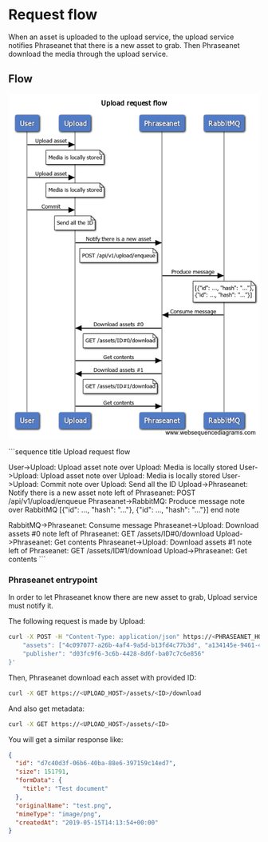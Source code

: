 # Request flow

When an asset is uploaded to the upload service, the upload service notifies Phraseanet that there is a new asset to grab.
Then Phraseanet download the media through the upload service.

## Flow

![Sequence](sequence.png "Request sequence")

​```sequence
title Upload request flow

User->Upload: Upload asset
note over Upload: Media is locally stored
User->Upload: Upload asset
note over Upload: Media is locally stored
User->Upload: Commit
note over Upload: Send all the ID
Upload->Phraseanet: Notify there is a new asset
note left of Phraseanet: POST /api/v1/upload/enqueue
Phraseanet->RabbitMQ: Produce message
note over RabbitMQ
    [{"id": ..., "hash": "..."},
      {"id": ..., "hash": "..."}]
end note

RabbitMQ->Phraseanet: Consume message
Phraseanet->Upload: Download assets #0
note left of Phraseanet: GET /assets/ID#0/download
Upload->Phraseanet: Get contents
Phraseanet->Upload: Download assets #1
note left of Phraseanet: GET /assets/ID#1/download
Upload->Phraseanet: Get contents
​```

### Phraseanet entrypoint

In order to let Phraseanet know there are new asset to grab, Upload service must notify it.

The following request is made by Upload:

```bash
curl -X POST -H "Content-Type: application/json" https://<PHRASEANET_HOST>/api/v1/upload/enqueue -d'{
    "assets": ["4c097077-a26b-4af4-9a5d-b13fd4c77b3d", "a134145e-9461-4f0a-8bd8-7025d31a6b8e"],
    "publisher": "d03fc9f6-3c6b-4428-8d6f-ba07c7c6e856"
}'
```

Then, Phraseanet download each asset with provided ID:

```bash
curl -X GET https://<UPLOAD_HOST>/assets/<ID>/download
```

And also get metadata:

```bash
curl -X GET https://<UPLOAD_HOST>/assets/<ID>
```

You will get a similar response like:

```json
{
  "id": "d7c40d3f-06b6-40ba-88e6-397159c14ed7",
  "size": 151791,
  "formData": {
    "title": "Test document"
  },
  "originalName": "test.png",
  "mimeType": "image/png",
  "createdAt": "2019-05-15T14:13:54+00:00"
}
```
